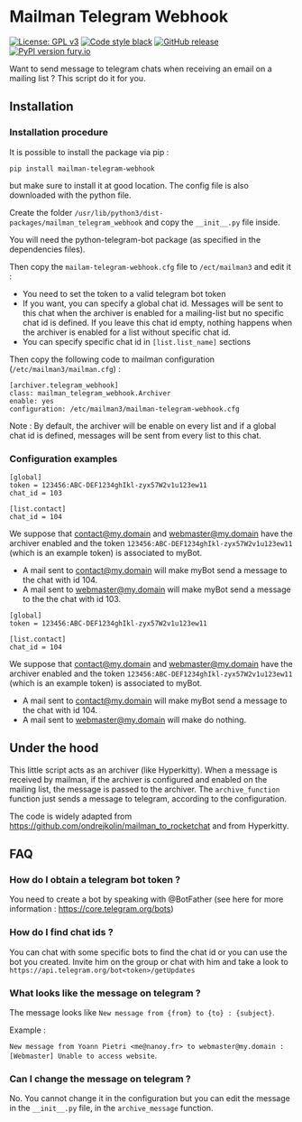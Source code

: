 # Mailman Telegram Webhook

[![License: GPL v3](https://img.shields.io/badge/License-GPLv3-blue.svg)](https://www.gnu.org/licenses/gpl-3.0)
[![Code style black](https://img.shields.io/badge/code%20style-black-000000.svg)]("https://github.com/psf/black)
[![GitHub release](https://img.shields.io/github/release/nanoy42/dinomail.svg)](https://github.com/nanoy42/dinomail/releases/)
[![PyPI version fury.io](https://badge.fury.io/py/mailman-telegram-webhook.svg)](https://pypi.org/project/mailman-telegram-webhook/)

Want to send message to telegram chats when receiving an email on a mailing list ? This script do it for you.

## Installation

### Installation procedure

It is possible to install the package via pip :

```
pip install mailman-telegram-webhook
```

but make sure to install it at good location. The config file is also downloaded with the python file.

Create the folder `/usr/lib/python3/dist-packages/mailman_telegram_webhook` and copy the `__init__.py` file inside.

You will need the python-telegram-bot package (as specified in the dependencies files).

Then copy the `mailam-telegram-webhook.cfg` file to `/ect/mailman3` and edit it :

 * You need to set the token to a valid telegram bot token
 * If you want, you can specify a global chat id. Messages will be sent to this chat when the archiver is enabled for a mailing-list but no specific chat id is defined. If you leave this chat id empty, nothing happens when the archiver is enabled for a list without specific chat id.
 * You can specify specific chat id in `[list.list_name]` sections

Then copy the following code to mailman configuration (`/etc/mailman3/mailman.cfg`) :
```
[archiver.telegram_webhook]
class: mailman_telegram_webhook.Archiver
enable: yes
configuration: /etc/mailman3/mailman-telegram-webhook.cfg
```

Note : By default, the archiver will be enable on every list and if a global chat id is defined, messages will be sent from every list to this chat.

### Configuration examples

```
[global]
token = 123456:ABC-DEF1234ghIkl-zyx57W2v1u123ew11
chat_id = 103

[list.contact]
chat_id = 104
```

We suppose that contact@my.domain and webmaster@my.domain have the archiver enabled and the token `123456:ABC-DEF1234ghIkl-zyx57W2v1u123ew11` (which is an example token) is associated to myBot.

 * A mail sent to contact@my.domain will make myBot send a message to the chat with id 104.
 * A mail sent to webmaster@my.domain will make myBot send a message to the the chat with id 103.

```
[global]
token = 123456:ABC-DEF1234ghIkl-zyx57W2v1u123ew11

[list.contact]
chat_id = 104
```

We suppose that contact@my.domain and webmaster@my.domain have the archiver enabled and the token `123456:ABC-DEF1234ghIkl-zyx57W2v1u123ew11` (which is an example token) is associated to myBot.

 * A mail sent to contact@my.domain will make myBot send a message to the chat with id 104.
 * A mail sent to webmaster@my.domain will make do nothing.

## Under the hood

This little script acts as an archiver (like Hyperkitty). When a message is received by mailman, if the archiver is configured and enabled on the mailing list, the message is passed to the archiver. The `archive_function` function just sends a message to telegram, according to the configuration.

The code is widely adapted from https://github.com/ondrejkolin/mailman_to_rocketchat and from Hyperkitty.

## FAQ

### How do I obtain a telegram bot token ?

You need to create a bot by speaking with @BotFather (see here for more information : https://core.telegram.org/bots)

### How do I find chat ids ?

You can chat with some specific bots to find the chat id or you can use the bot you created. Invite him on the group or chat with him and take a look to `https://api.telegram.org/bot<token>/getUpdates`

### What looks like the message on telegram ?

The message looks like `New message from {from} to {to} : {subject}`.

Example :

`New message from Yoann Pietri <me@nanoy.fr> to webmaster@my.domain : [Webmaster] Unable to access website`.

### Can I change the message on telegram ?

No. You cannot change it in the configuration but you can edit the message in the `__init__.py` file, in the `archive_message` function. 
